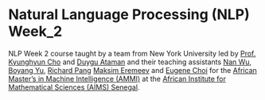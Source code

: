 # Natural Language Processing (NLP) Week_2

NLP Week 2 course taught by a team from New York University led by [Prof. Kyunghyun Cho](https://kyunghyuncho.me/) and [Duygu Ataman](https://www.duyguataman.com/) and their teaching assistants [Nan Wu](https://wooginawunan.github.io/), [Boyang Yu](https://www.linkedin.com/in/boyang-yu-466537159/), [Richard Pang](https://yzpang.github.io/) [Maksim Eremeev](http://maksimeremeev.com/) and [Eugene Choi](https://www.linkedin.com/in/choi-eugene/) for the  [African Master’s in Machine Intelligence (AMMI)](https://aimsammi.org/) at the [ African Institute for Mathematical Sciences (AIMS) Senegal](https://aims-senegal.org/).
